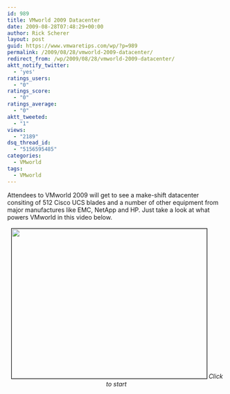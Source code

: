 ```yaml
---
id: 989
title: VMworld 2009 Datacenter
date: 2009-08-28T07:48:29+00:00
author: Rick Scherer
layout: post
guid: https://www.vmwaretips.com/wp/?p=989
permalink: /2009/08/28/vmworld-2009-datacenter/
redirect_from: /wp/2009/08/28/vmworld-2009-datacenter/
aktt_notify_twitter:
  - 'yes'
ratings_users:
  - "0"
ratings_score:
  - "0"
ratings_average:
  - "0"
aktt_tweeted:
  - "1"
views:
  - "2189"
dsq_thread_id:
  - "5156595485"
categories:
  - VMworld
tags:
  - VMworld
---
```

Attendees to VMworld 2009 will get to see a make-shift datacenter consiting of 512 Cisco UCS blades and a number of other equipment from major manufactures like EMC, NetApp and HP. Just take a look at what powers VMworld in this video below.

<p style="text-align: center;">
  <a title="VMworld Datacenter" rel="shadowbox;height=600;width=800" href="http://www.youtube.com/v/t2ymEcrQXC0"><img class="size-full wp-image-990  aligncenter" style="margin: 3px; border: black 1px solid;" title="VMworld Datacenter" src="https://www.vmwaretips.com/wp-content/uploads/2009/08/vmworlddc.png" alt="" width="451" height="345" srcset="https://www.vmwaretips.com/wp-content/uploads/2009/08/vmworlddc.png 451w, https://www.vmwaretips.com/wp-content/uploads/2009/08/vmworlddc-300x229.png 300w" sizes="(max-width: 451px) 100vw, 451px" /></a><em>Click to start</em>
</p>